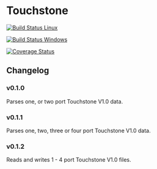 # Touchstone

[![Build Status Linux](https://travis-ci.org/mpichl87/Touchstone.jl.svg?branch=master)](https://travis-ci.org/mpichl87/Touchstone.jl)

[![Build Status Windows](https://ci.appveyor.com/api/projects/status/github/mpichl87/Touchstone.jl)](https://ci.appveyor.com/project/mpichl87/touchstone-jl)

[![Coverage Status](https://coveralls.io/repos/github/mpichl87/Touchstone.jl/badge.svg?branch=master)](https://coveralls.io/github/mpichl87/Touchstone.jl?branch=master)


## Changelog

### v0.1.0

Parses one, or two port Touchstone V1.0 data.

### v0.1.1

Parses one, two, three or four port Touchstone V1.0 data.

### v0.1.2

Reads and writes 1 - 4 port Touchstone V1.0 files.

